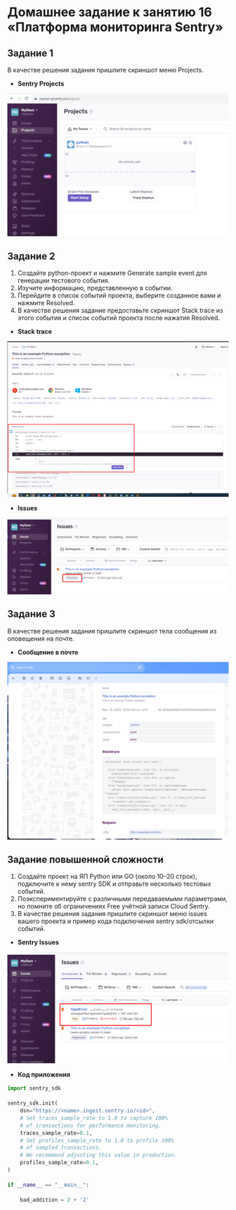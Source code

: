# Домашнее задание к занятию 16 «Платформа мониторинга Sentry»


## Задание 1

В качестве решения задания пришлите скриншот меню Projects.

* **Sentry Projects**

![mon04-task1-1](./home_work/mon_04/screenshots/Screenshot_1.png)


## Задание 2

1. Создайте python-проект и нажмите Generate sample event для генерации тестового события.
2. Изучите информацию, представленную в событии.
3. Перейдите в список событий проекта, выберите созданное вами и нажмите Resolved.
4. В качестве решения задание предоставьте скриншот Stack trace из этого события и список событий проекта после нажатия Resolved.

* **Stack trace**

![mon04-task2-1](./home_work/mon_04/screenshots/Screenshot_2_1.png)


* **Issues**

![mon04-task2-2](./home_work/mon_04/screenshots/Screenshot_2_2.png)


## Задание 3

В качестве решения задания пришлите скриншот тела сообщения из оповещения на почте.


* **Сообщение в почте**

![mon04-task3-1](./home_work/mon_04/screenshots/Screenshot_3.png)


## Задание повышенной сложности

1. Создайте проект на ЯП Python или GO (около 10–20 строк), подключите к нему sentry SDK и отправьте несколько тестовых событий.
2. Поэкспериментируйте с различными передаваемыми параметрами, но помните об ограничениях Free учётной записи Cloud Sentry.
3. В качестве решения задания пришлите скриншот меню issues вашего проекта и пример кода подключения sentry sdk/отсылки событий.


* **Sentry Issues**

![mon04-task4-1](./home_work/mon_04/screenshots/Screenshot_4.png)


* **Код приложения**

```python
import sentry_sdk

sentry_sdk.init(
    dsn="https://<name>.ingest.sentry.io/<id>",
    # Set traces_sample_rate to 1.0 to capture 100%
    # of transactions for performance monitoring.
    traces_sample_rate=0.1,
    # Set profiles_sample_rate to 1.0 to profile 100%
    # of sampled transactions.
    # We recommend adjusting this value in production.
    profiles_sample_rate=0.1,
)

if __name__ == "__main__":
	
	bad_addition = 2 + '2'
```